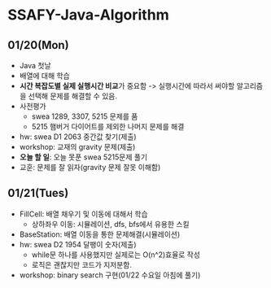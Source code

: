 # SSAFY-Java-Algorithm

## 01/20(Mon)
- Java 첫날
- 배열에 대해 학습
- **시간 복잡도별 실제 실행시간 비교**가 중요함 -> 실행시간에 따라서 써야할 알고리즘을 선택해 문제를 해결할 수 있음.
- 사전평가
  - swea 1289, 3307, 5215 문제를 품
  - 5215 햄버거 다이어트를 제외한 나머지 문제를 해결
- hw: swea D1 2063 중간값 찾기(제출)
- workshop: 교재의 gravity 문제(제출)
- **오늘 할 일**: 오늘 못푼 swea 5215문제 풀기
- 교훈: 문제를 잘 읽자(gravity 문제 잘못 이해함)

## 01/21(Tues)
- FillCell: 배열 채우기 및 이동에 대해서 학습
  - 상하좌우 이동: 시뮬레이션, dfs, bfs에서 유용한 스킬
- BaseStation: 배열 이동을 통한 문제해결(시뮬레이션)
- hw: swea D2 1954 달팽이 숫자(제출)
  - while문 하나를 사용했지만 실제로는 O(n^2)효율로 작성
  - 로직은 괜찮지만 코드가 지저분함.
- workshop: binary search 구현(01/22 수요일 아침에 풀기)
